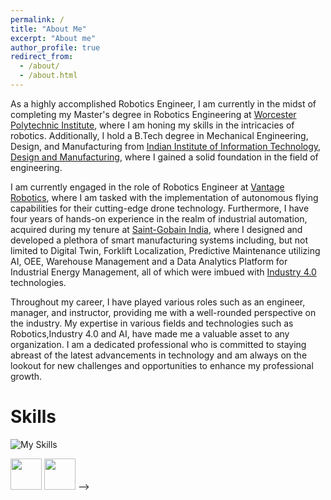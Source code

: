 ```yaml
---
permalink: /
title: "About Me"
excerpt: "About me"
author_profile: true
redirect_from: 
  - /about/
  - /about.html
---
```


As a highly accomplished Robotics Engineer, I am currently in the midst of completing my Master's degree in Robotics Engineering at [Worcester Polytechnic Institute](https://www.wpi.edu/), where I am honing my skills in the intricacies of robotics. Additionally, I hold a B.Tech degree in Mechanical Engineering, Design, and Manufacturing from [Indian Institute of Information Technology, Design and Manufacturing](https://iiitdm.ac.in), where I gained a solid foundation in the field of engineering.

I am currently engaged in the role of Robotics Engineer at [Vantage Robotics](https://vantagerobotics.com/), where I am tasked with the implementation of autonomous flying capabilities for their cutting-edge drone technology. Furthermore, I have four years of hands-on experience in the realm of industrial automation, acquired during my tenure at [Saint-Gobain India]((https://www.saint-gobain.co.in/)), where I designed and developed a plethora of smart manufacturing systems including, but not limited to Digital Twin, Forklift Localization, Predictive Maintenance utilizing AI, OEE, Warehouse Management and a Data Analytics Platform for Industrial Energy Management, all of which were imbued with [Industry 4.0](https://en.wikipedia.org/wiki/Fourth_Industrial_Revolution) technologies.

Throughout my career, I have played various roles such as an engineer, manager, and instructor, providing me with a well-rounded perspective on the industry. My expertise in various fields and technologies such as Robotics,Industry 4.0 and AI, have made me a valuable asset to any organization. I am a dedicated professional who is committed to staying abreast of the latest advancements in technology and am always on the lookout for new challenges and opportunities to enhance my professional growth.

# Skills
![My Skills](https://skillicons.dev/icons?i=py,c,cpp,git,github,matlab,ros,raspberrypi,arduino,mysql,mongodb)

<img src='https://github.com/shivakumar-tekumatla/shivakumar-tekumatla.github.io/blob/master/images/px4.png?raw=true' width='50'/>
<img src='https://github.com/shivakumar-tekumatla/shivakumar-tekumatla.github.io/blob/master/images/MQTT.png?raw=true' width='50'/>
<!-- <img src='https://github.com/shivakumar-tekumatla/shivakumar-tekumatla.github.io/blob/master//images/gazebo.png?raw=true' width='50'/>" -->
<!-- 
<img src = "https://github.com/shivakumar-tekumatla/shivakumar-tekumatla.github.io/blob/master/images/px4.png"width="23" height="23">
<img src="https://github.com/shivakumar-tekumatla/shivakumar-tekumatla.github.io/blob/master/images/mqtt.png" width="20" height="20">

<!-- <img src="https://github.com/shivakumar-tekumatla/shivakumar-tekumatla.github.io/blob/master/images/gazebo.svg" width="20" height="20"> --> -->

